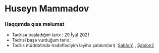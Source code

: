# Huseyn Mammadov

### Haqqımda qısa məlumat
* Tədrisə başladığım tarix : 29 İyul 2021
* Tədrisi başa vurduğum tarix : 
* Tədris müddətində hədəflədiyim layihə şablon(ları) :[Şablon1](https://lmpixels.com/wp/leven-wp/full-width-dark/) , [Şablon2](http://cvresumetemplate.com/maha-personal-cv-resume-html-template/home-one-w.html)